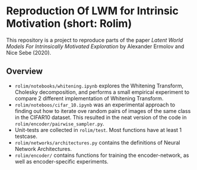 # Reproduction Of LWM for Intrinsic Motivation (short: Rolim)
This repository is a project to reproduce
parts of the paper *Latent World Models
For Intrinsically Motivated Exploration*
by Alexander Ermolov and Nice Sebe (2020).

## Overview

* `rolim/notebooks/whitening.ipynb` explores the Whitening
    Transform, Cholesky decomposition, and performs
    a small empirical experiment to compare 2 different implementation
    of Whitening Transform.
* `rolim/noteboos/cifar_10.ipynb` was an experimental approach to finding
    out how to iterate ove random pairs of images of the same
    class in the CIFAR10 dataset.
    This resulted in the neat version of the code in `rolim/encoder/pairwise_sampler.py`.
* Unit-tests are collected in `rolim/test`.
    Most functions have at least 1 testcase.
* `rolim/networks/architectures.py` contains the definitions
    of Neural Network Architectures.
* `rolim/encoder/` contains functions for training the encoder-network,
    as well as encoder-specific experiments.

